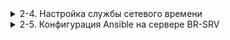 </details>
<details>
  <summary>2-4. Настройка службы сетевого времени</summary>

- ISP

```
apt-get install chrony -y
cat > /etc/chrony.conf <<EOF
driftfile /var/lib/chrony/drift
logdir /var/log/chrony
log measurements statistics tracking
local stratum 5
allow 0/0
server 127.0.0.1 iburst prefer
hwtimestamp *
EOF
systemctl enable --now chronyd
systemctl restart chronyd
chronyc sources
chronyc tracking | grep Stratum
```

- HQ-RTR

```
en
conf t
ntp server 172.16.1.4
ntp timezone utc+5
exit
show ntp status
write memory
```

- BR-RTR

```
en
conf t
ntp server 172.16.2.5
ntp timezone utc+5
exit
show ntp status
write memory
```

- HQ-CLI

```
apt-get install -y chrony
cat > /etc/chrony.conf <<EOF
server 172.16.1.4 iburst prefer
driftfile /var/lib/chrony/drift
logdir /var/log/chrony
EOF
systemctl enable --now chronyd
systemctl restart chronyd
chronyc sources
timedatectl
```

- HQ-SRV

```
apt-get install -y chrony
cat > /etc/chrony.conf <<EOF
server 172.16.1.4 iburst prefer
driftfile /var/lib/chrony/drift
logdir /var/log/chrony
EOF
systemctl enable --now chronyd
systemctl restart chronyd
chronyc sources
timedatectl
```

- BR-SRV

```
apt-get install -y chrony
cat > /etc/chrony.conf <<EOF
server 172.16.2.5 iburst prefer
driftfile /var/lib/chrony/drift
logdir /var/log/chrony
EOF
systemctl enable --now chronyd
systemctl restart chronyd
chronyc sources
timedatectl
```

</details>
<details>
  <summary>2-5. Конфигурация Ansible на сервере BR-SRV</summary>

- BR-SRV
apt-get update
apt-get install ansible -y
cat > /etc/ansible/hosts <<EOF
[HQ-SRV]
192.168.1.10 ansible_user=remote_user ansible_port=2026
[HQ-CLI]
192.168.2.10 ansible_user=remote_user ansible_port=2026
[HQ-RTR]
192.168.1.1 ansible_user=net_admin ansible_password=P@ssw0rd ansible_connection=network_cli ansible_network_os=ios
[BR-RTR]
192.168.3.1 ansible_user=net_admin ansible_password=P@ssw0rd ansible_connection=network_cli ansible_network_os=ios
EOF
cat > /etc/ansible/ansible.cfg <<EOF
[defaults]
ansible_python_interpreter=/usr/bin/python3
interpreter_python=auto_silent
host_key_checking=false
EOF

- HQ-CLI
useradd remote_user -u 2026
echo "remote_user:P@ssw0rd" | chpasswd
sed -i 's/^#\s*\(%wheel\s*ALL=(ALL:ALL)\s*NOPASSWD:\s*ALL\)/\1/' /etc/sudoers
gpasswd -a "remote_user" wheel
cat > /etc/ssh/sshd_config <<EOF
Port 2026
AllowUsers remote_user
MaxAuthTries 2
PasswordAuthentication yes
Banner /etc/openssh/banner
EOF
echo "Authorized access only" > /etc/openssh/banner
systemctl restart sshd

- BR-SRV
ssh-keygen -t rsa -N "" -f ~/.ssh/id_rsa
ssh-copy-id -o StrictHostKeyChecking=no -p 2026 remote_user@192.168.1.10
ssh-copy-id -o StrictHostKeyChecking=no -p 2026 remote_user@192.168.2.10
sleep 3
ansible all -m ping
